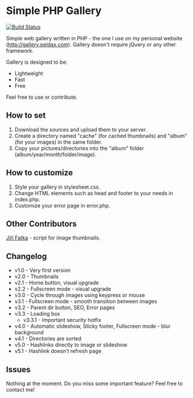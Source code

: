 # Simple PHP Gallery

[![Build Status](https://travis-ci.org/peldax/SimplePHPGallery.svg?branch=master)](https://travis-ci.org/peldax/SimplePHPGallery)

Simple web gallery written in PHP - the one I use on my personal website (http://gallery.peldax.com).
Gallery doesn't require jQuery or any other framework.

Gallery is designed to be:

* Lightweight
* Fast
* Free

Feel free to use or contribute.

## How to set

1. Download the sources and upload them to your server.
2. Create a directory named "cache" (for cached thumbnails) and "album" (for your images) in the same folder.
3. Copy your pictures/directories into the "album" folder (album/year/month/folder/image).

## How to customize

1. Style your gallery in stylesheet.css.
2. Change HTML elements such as head and footer to your needs in index.php.
3. Customize your error page in error.php.

## Other Contributors

[Jiří Fatka](https://github.com/NTSFka) - script for image thumbnails.

## Changelog

* v1.0 - Very first version
* v2.0 - Thumbnails
* v2.1 - Home button, visual upgrade
* v2.2 - Fullscreen mode - visual upgrade
* v3.0 - Cycle through images using keypress or mouse
* v3.1 - Fullscreen mode - smooth transition between images
* v3.2 - Parent dir button, SEO, Error pages
* v3.3 - Loading box
    - v3.3.1 - Important security hotfix
* v4.0 - Automatic slideshow, Sticky footer, Fullscreen mode - blur background
* v4.1 - Directories are sorted
* v5.0 - Hashlinks directly to image or slideshow
* v5.1 - Hashlink doesn't refresh page

## Issues

Nothing at the moment.
Do you miss some important feature? Feel free to contact me!
